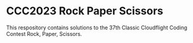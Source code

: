 # CCC2023 Rock Paper Scissors

This respository contains solutions to the 37th Classic Cloudflight Coding Contest
Rock, Paper, Scissors.

